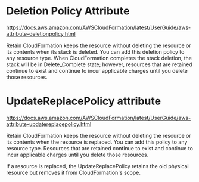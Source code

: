 # Deletion Policy Attribute
https://docs.aws.amazon.com/AWSCloudFormation/latest/UserGuide/aws-attribute-deletionpolicy.html

Retain
CloudFormation keeps the resource without deleting the resource or its contents when its stack is deleted. You can add this deletion policy to any resource type. When CloudFormation completes the stack deletion, the stack will be in Delete_Complete state; however, resources that are retained continue to exist and continue to incur applicable charges until you delete those resources.

# UpdateReplacePolicy attribute
https://docs.aws.amazon.com/AWSCloudFormation/latest/UserGuide/aws-attribute-updatereplacepolicy.html

Retain
CloudFormation keeps the resource without deleting the resource or its contents when the resource is replaced. You can add this policy to any resource type. Resources that are retained continue to exist and continue to incur applicable charges until you delete those resources.

If a resource is replaced, the UpdateReplacePolicy retains the old physical resource but removes it from CloudFormation's scope.
